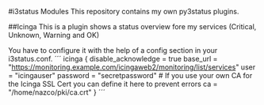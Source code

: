 #i3status Modules
This repository contains my own py3status plugins.

##Icinga
This is a plugin shows a status overview fore my services (Critical, Unknown, Warning and OK)

You have to configure it with the help of a config section in your i3status.conf.
´´´
icinga {
    disable_acknowledge = true
    base_url = "https://monitoring.example.com/icingaweb2/monitoring/list/services"
    user = "icingauser"
    password = "secretpassword"
	# If you use your own CA for the Icinga SSL Cert you can define it here to prevent errors
    ca = "/home/nazco/pki/ca.crt"
}
´´´

